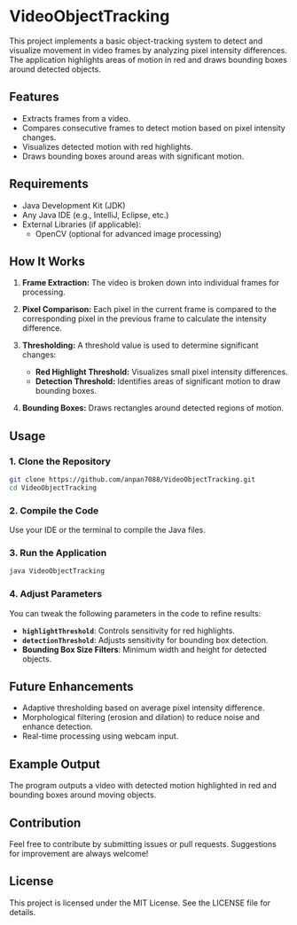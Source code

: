 # VideoObjectTracking

This project implements a basic object-tracking system to detect and visualize movement in video frames by analyzing pixel intensity differences. The application highlights areas of motion in red and draws bounding boxes around detected objects.

## Features
- Extracts frames from a video.
- Compares consecutive frames to detect motion based on pixel intensity changes.
- Visualizes detected motion with red highlights.
- Draws bounding boxes around areas with significant motion.

## Requirements
- Java Development Kit (JDK)
- Any Java IDE (e.g., IntelliJ, Eclipse, etc.)
- External Libraries (if applicable):
  - OpenCV (optional for advanced image processing)

## How It Works
1. **Frame Extraction:**
   The video is broken down into individual frames for processing.

2. **Pixel Comparison:**
   Each pixel in the current frame is compared to the corresponding pixel in the previous frame to calculate the intensity difference.

3. **Thresholding:**
   A threshold value is used to determine significant changes:
   - **Red Highlight Threshold:** Visualizes small pixel intensity differences.
   - **Detection Threshold:** Identifies areas of significant motion to draw bounding boxes.

4. **Bounding Boxes:**
   Draws rectangles around detected regions of motion.

## Usage
### 1. Clone the Repository
```bash
git clone https://github.com/anpan7088/VideoObjectTracking.git
cd VideoObjectTracking
```

### 2. Compile the Code
Use your IDE or the terminal to compile the Java files.

### 3. Run the Application
```bash
java VideoObjectTracking
```

### 4. Adjust Parameters
You can tweak the following parameters in the code to refine results:
- **`highlightThreshold`**: Controls sensitivity for red highlights.
- **`detectionThreshold`**: Adjusts sensitivity for bounding box detection.
- **Bounding Box Size Filters**: Minimum width and height for detected objects.

## Future Enhancements
- Adaptive thresholding based on average pixel intensity difference.
- Morphological filtering (erosion and dilation) to reduce noise and enhance detection.
- Real-time processing using webcam input.

## Example Output
The program outputs a video with detected motion highlighted in red and bounding boxes around moving objects.

## Contribution
Feel free to contribute by submitting issues or pull requests. Suggestions for improvement are always welcome!

## License
This project is licensed under the MIT License. See the LICENSE file for details.

